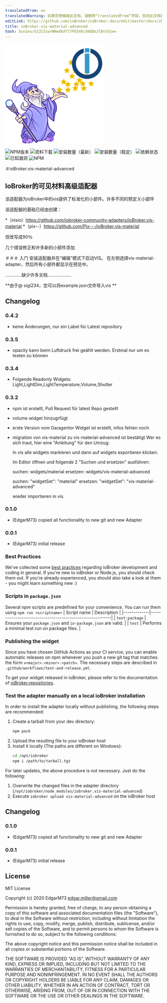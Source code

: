 ```yaml
---
translatedFrom: en
translatedWarning: 如果您想编辑此文档，请删除“translatedFrom”字段，否则此文档将再次自动翻译
editLink: https://github.com/ioBroker/ioBroker.docs/edit/master/docs/zh-cn/adapterref/iobroker.vis-material-advanced/README.md
title: ioBroker.vis-material-advanced
hash: 5un1eu/U2JI3iwrWNwdkXYl7PE5XKcU6QDoJlBvlOjw=
---
```

![商标](../../../en/adapterref/iobroker.vis-material-advanced/admin/vis-material-advanced.png)

![NPM版本](http://img.shields.io/npm/v/iobroker.vis-material-advanced.svg)
![资料下载](https://img.shields.io/npm/dm/iobroker.vis-material-advanced.svg)
![安装数量（最新）](http://iobroker.live/badges/vis-material-advanced-installed.svg)
![安装数量（稳定）](http://iobroker.live/badges/vis-material-advanced-stable.svg)
![依赖状态](https://img.shields.io/david/EdgarM73/iobroker.vis-material-advanced.svg)
![已知漏洞](https://snyk.io/test/github/EdgarM73/ioBroker.vis-material-advanced/badge.svg)
![NPM](https://nodei.co/npm/iobroker.vis-material-advanced.png?downloads=true)

＃ioBroker.vis-material-advanced
## IoBroker的可见材料高级适配器
该适配器为ioBroker中的vis提供了标准化的小部件。许多不同的预定义小部件

该适配器的基础已经由创建：

*（nisio）https://github.com/iobroker-community-adapters/ioBroker.vis-material
*（pix--）https://github.com/Pix---/ioBroker.vis-material

但改写成90％

几个错误修正和许多新的小部件添加

＃＃＃ 入门
安装适配器并在“编辑”模式下启动VIS。
在左侧选择vis-material-adapter，然后所有小部件都显示在预览中。

.............缺少许多文档...................

**由于@ sigi234，您可以将example.json文件导入vis **

## Changelog

### 0.4.2
* keine Änderungen, nur ein Label für Latest repository

### 0.3.5
* opacity kann beim Luftdruck frei geählt werden. Erstmal nur um es testen zu können

### 0.3.4
* Folgende Readonly Widgets: Light,LightDim,LightTemperature,Volume,Shutter

### 0.3.2
* npm ist erstellt, Pull Request für latest Repo gestellt
* volume widget hinzugrfügt
* erste Version vom Garagentor Widget ist erstellt, infos fehlen noch
* migration von vis-material zu vis-material-advanced ist bestätigt 
    Wer es sich traut, hier eine "Anleitung" für den Umzug:

    In vis alle widgets markieren und dann auf widgets exportieren klicken.

    Im Editor öffnen und folgende 2 "Suchen und ersetzen" ausführen:

    suchen: widgets/material
    ersetzen: widgets/vis-material-advanced

    suchen: "widgetSet": "material"
    ersetzen: "widgetSet": "vis-material-advanced"

    wieder importieren in vis.

### 0.1.0
* (EdgarM73) copied all functionality to new git and new Adapter
### 0.0.1
* (EdgarM73) initial release


### Best Practices
We've collected some [best practices](https://github.com/ioBroker/ioBroker.repositories#development-and-coding-best-practices) regarding ioBroker development and coding in general. If you're new to ioBroker or Node.js, you should
check them out. If you're already experienced, you should also take a look at them - you might learn something new :)

### Scripts in `package.json`
Several npm scripts are predefined for your convenience. You can run them using `npm run <scriptname>`
| Script name | Description                                              |
|-------------|----------------------------------------------------------|
| `test:package`    | Ensures your `package.json` and `io-package.json` are valid. |
| `test` | Performs a minimal test run on package files. |

### Publishing the widget
Since you have chosen GitHub Actions as your CI service, you can 
enable automatic releases on npm whenever you push a new git tag that matches the form 
`v<major>.<minor>.<patch>`. The necessary steps are described in `.github/workflows/test-and-release.yml`.

To get your widget released in ioBroker, please refer to the documentation 
of [ioBroker.repositories](https://github.com/ioBroker/ioBroker.repositories#requirements-for-adapter-to-get-added-to-the-latest-repository).

### Test the adapter manually on a local ioBroker installation
In order to install the adapter locally without publishing, the following steps are recommended:
1. Create a tarball from your dev directory:  
    ```bash
    npm pack
    ```
1. Upload the resulting file to your ioBroker host
1. Install it locally (The paths are different on Windows):
    ```bash
    cd /opt/iobroker
    npm i /path/to/tarball.tgz
    ```

For later updates, the above procedure is not necessary. Just do the following:
1. Overwrite the changed files in the adapter directory (`/opt/iobroker/node_modules/iobroker.vis-material-advanced`)
1. Execute `iobroker upload vis-material-advanced` on the ioBroker host

## Changelog

### 0.1.0
* (EdgarM73) copied all functionality to new git and new Adapter
### 0.0.1
* (EdgarM73) initial release

## License
MIT License

Copyright (c) 2020 EdgarM73 <edgar.miller@gmail.com>

Permission is hereby granted, free of charge, to any person obtaining a copy
of this software and associated documentation files (the "Software"), to deal
in the Software without restriction, including without limitation the rights
to use, copy, modify, merge, publish, distribute, sublicense, and/or sell
copies of the Software, and to permit persons to whom the Software is
furnished to do so, subject to the following conditions:

The above copyright notice and this permission notice shall be included in all
copies or substantial portions of the Software.

THE SOFTWARE IS PROVIDED "AS IS", WITHOUT WARRANTY OF ANY KIND, EXPRESS OR
IMPLIED, INCLUDING BUT NOT LIMITED TO THE WARRANTIES OF MERCHANTABILITY,
FITNESS FOR A PARTICULAR PURPOSE AND NONINFRINGEMENT. IN NO EVENT SHALL THE
AUTHORS OR COPYRIGHT HOLDERS BE LIABLE FOR ANY CLAIM, DAMAGES OR OTHER
LIABILITY, WHETHER IN AN ACTION OF CONTRACT, TORT OR OTHERWISE, ARISING FROM,
OUT OF OR IN CONNECTION WITH THE SOFTWARE OR THE USE OR OTHER DEALINGS IN THE
SOFTWARE.